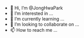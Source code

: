 - 👋 Hi, I’m @JongHwaPark
- 👀 I’m interested in ...
- 🌱 I’m currently learning ...
- 💞️ I’m looking to collaborate on ...
- 📫 How to reach me ...

<!---
JongHwaPark/JongHwaPark is a ✨ special ✨ repository because its `README.md` (this file) appears on your GitHub profile.
You can click the Preview link to take a look at your changes.
--->

